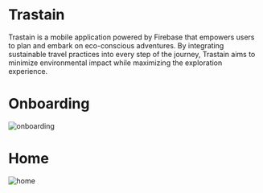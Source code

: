 # Trastain

Trastain is a mobile application powered by Firebase that empowers users to plan and embark on eco-conscious adventures. By integrating sustainable travel practices into every step of the journey, Trastain aims to minimize environmental impact while maximizing the exploration experience.

# Onboarding
![onboarding](https://github.com/user-attachments/assets/38480af4-adeb-4b35-9efe-d35360d76cf1)

# Home
![home](https://github.com/user-attachments/assets/5e6ec848-7ad9-482f-a303-473d7301e42a)



